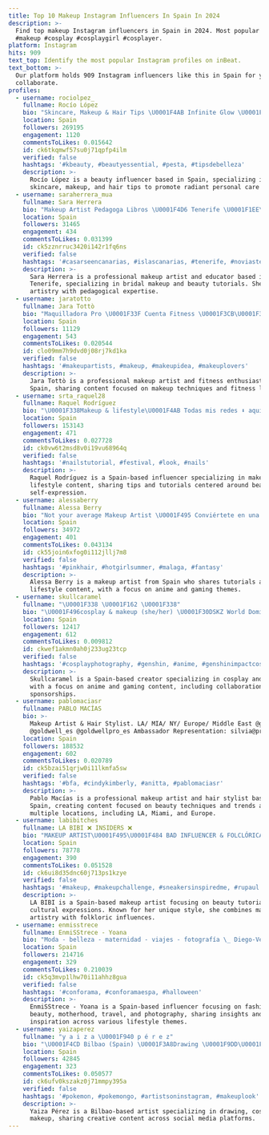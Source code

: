 ```yaml
---
title: Top 10 Makeup Instagram Influencers In Spain In 2024
description: >-
  Find top makeup Instagram influencers in Spain in 2024. Most popular hashtags:
  #makeup #cosplay #cosplaygirl #cosplayer.
platform: Instagram
hits: 909
text_top: Identify the most popular Instagram profiles on inBeat.
text_bottom: >-
  Our platform holds 909 Instagram influencers like this in Spain for you to
  collaborate.
profiles:
  - username: rociolpez_
    fullname: Rocío López
    bio: "Skincare, Makeup & Hair Tips \U0001F4AB Infinite Glow \U0001F4AB rociolopez.prm@gmail.com \U0001F48C"
    location: Spain
    followers: 269195
    engagement: 1120
    commentsToLikes: 0.015642
    id: ck6tkqmwf57su0j71qpfp4ilm
    verified: false
    hashtags: '#kbeauty, #beautyessential, #pesta, #tipsdebelleza'
    description: >-
      Rocío López is a beauty influencer based in Spain, specializing in
      skincare, makeup, and hair tips to promote radiant personal care routines.
  - username: saraherrera_mua
    fullname: Sara Herrera
    bio: "Makeup Artist Pedagoga Libros \U0001F4D6 Tenerife \U0001F1EE\U0001F1E8 ✉️saraherrera@tangentedigital.es ✉️futumakeup@gmail.com ✉️ novias: saraherreramua@gmail.com"
    location: Spain
    followers: 31465
    engagement: 434
    commentsToLikes: 0.031399
    id: ck5zznrruc3420i142r1fq6ns
    verified: false
    hashtags: '#casarseencanarias, #islascanarias, #tenerife, #noviastenerife'
    description: >-
      Sara Herrera is a professional makeup artist and educator based in
      Tenerife, specializing in bridal makeup and beauty tutorials. She combines
      artistry with pedagogical expertise.
  - username: jaratotto
    fullname: Jara Tottò
    bio: "Maquilladora Pro \U0001F33F Cuenta Fitness \U0001F3CB\U0001F3FB‍♀️>> @testarossafit Photo & Makeup Lover \U0001F90E jaram.makeup@gmail.com \U0001F4E9"
    location: Spain
    followers: 11129
    engagement: 543
    commentsToLikes: 0.020544
    id: clo09mm7h9dvd0j08rj7kd1ka
    verified: false
    hashtags: '#makeupartists, #makeup, #makeupidea, #makeuplovers'
    description: >-
      Jara Tottò is a professional makeup artist and fitness enthusiast based in
      Spain, sharing content focused on makeup techniques and fitness lifestyle.
  - username: srta_raquel28
    fullname: Raquel Rodríguez
    bio: "\U0001F338Makeup & lifestyle\U0001F4AB Todas mis redes ⬇️ aquí ⬇️"
    location: Spain
    followers: 153143
    engagement: 471
    commentsToLikes: 0.027728
    id: ck0vw6t2msd8v0i19vu68964q
    verified: false
    hashtags: '#nailstutorial, #festival, #look, #nails'
    description: >-
      Raquel Rodríguez is a Spain-based influencer specializing in makeup and
      lifestyle content, sharing tips and tutorials centered around beauty and
      self-expression.
  - username: alessaberry
    fullname: Alessa Berry
    bio: "Not your average Makeup Artist \U0001F495 Conviértete en una fresita \U0001F353 Tutoriales | Lifestyle | Anime | Gaming"
    location: Spain
    followers: 34972
    engagement: 401
    commentsToLikes: 0.043134
    id: ck55join6xfog0i112jllj7m8
    verified: false
    hashtags: '#pinkhair, #hotgirlsummer, #malaga, #fantasy'
    description: >-
      Alessa Berry is a makeup artist from Spain who shares tutorials and
      lifestyle content, with a focus on anime and gaming themes.
  - username: skullcaramel
    fullname: "\U0001F338 \U0001F162 \U0001F338"
    bio: "\U0001F496cosplay & makeup (she/her) \U0001F30DSKZ World Domination (Spain-Asturias) \U0001F48CCollab/Sponsorship (Tiktok +121K) ✨HoYoverse CC \U0001FAF6\U0001F3FBNextCon FICZONE"
    location: Spain
    followers: 12417
    engagement: 612
    commentsToLikes: 0.009812
    id: ckwef1akmn0ah0j233ug23tcp
    verified: false
    hashtags: '#cosplayphotography, #genshin, #anime, #genshinimpactcosplay'
    description: >-
      Skullcaramel is a Spain-based creator specializing in cosplay and makeup,
      with a focus on anime and gaming content, including collaborations and
      sponsorships.
  - username: pablomaciasr
    fullname: PABLO MACÍAS
    bio: >-
      Makeup Artist & Hair Stylist. LA/ MIA/ NY/ Europe/ Middle East @ghdspain
      @goldwell_es @goldwellpro_es Ambassador Representation: silvia@primatm.com
    location: Spain
    followers: 188532
    engagement: 602
    commentsToLikes: 0.020789
    id: ck5bzai51qrjw0i11lkmfa5sw
    verified: false
    hashtags: '#bfa, #cindykimberly, #anitta, #pablomaciasr'
    description: >-
      Pablo Macías is a professional makeup artist and hair stylist based in
      Spain, creating content focused on beauty techniques and trends across
      multiple locations, including LA, Miami, and Europe.
  - username: labibitches
    fullname: LA BIBI ❌ INSIDERS ❌
    bio: "MAKEUP ARTIST\U0001F495\U0001F484 BAD INFLUENCER & FOLCLÓRICA YEYÉ\U0001F52A \U0001F90DSOY UNA VIRGEN DE MURILLO\U0001F90D \U0001F339Más Madrileña que La Cibeles \U0001F48CContact: freebibicontact@gmail.com"
    location: Spain
    followers: 78778
    engagement: 390
    commentsToLikes: 0.051528
    id: ck6ui8d35dnc60j713ps1kzye
    verified: false
    hashtags: '#makeup, #makeupchallenge, #sneakersinspiredme, #rupaul'
    description: >-
      LA BIBI is a Spain-based makeup artist focusing on beauty tutorials and
      cultural expressions. Known for her unique style, she combines makeup
      artistry with folkloric influences.
  - username: enmisstrece
    fullname: EnmiSStrece - Yoana
    bio: "Moda - belleza - maternidad - viajes - fotografía \_ Diego-Vega @enssustrece \U0001F935\U0001F3FD\U0001F470\U0001F3FD ✉ enmisstrece@bellevilleagency.com #moda #fashion #makeup"
    location: Spain
    followers: 214716
    engagement: 329
    commentsToLikes: 0.210039
    id: ck5q3mvp1lhw70i11ahhz8gua
    verified: false
    hashtags: '#conforama, #conforamaespa, #halloween'
    description: >-
      EnmiSStrece - Yoana is a Spain-based influencer focusing on fashion,
      beauty, motherhood, travel, and photography, sharing insights and
      inspiration across various lifestyle themes.
  - username: yaizaperez
    fullname: "y a i z a \U0001F940 p é r e z"
    bio: "\U0001F4CD Bilbao (Spain) \U0001F3A8Drawing \U0001F9DD\U0001F3FB‍♀️ Cosplay \U0001F484Makeup \U0001F4FD️ TikTok : yaizaperezs"
    location: Spain
    followers: 42845
    engagement: 323
    commentsToLikes: 0.050577
    id: ck6ufv0kszakz0j71mmpy395a
    verified: false
    hashtags: '#pokemon, #pokemongo, #artistsoninstagram, #makeuplook'
    description: >-
      Yaiza Pérez is a Bilbao-based artist specializing in drawing, cosplay, and
      makeup, sharing creative content across social media platforms.
---
```


